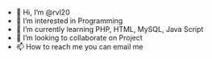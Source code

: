 - 👋 Hi, I’m @rvl20
- 👀 I’m interested in Programming
- 🌱 I’m currently learning PHP, HTML, MySQL, Java Script
- 💞️ I’m looking to collaborate on Project
- 📫 How to reach me you can email me
<!---
rvl20/rvl20 is a ✨ special ✨ repository because its `README.md` (this file) appears on your GitHub profile.
You can click the Preview link to take a look at your changes.
--->

